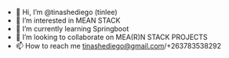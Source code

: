 - 👋 Hi, I’m @tinashediego (tinlee)
- 👀 I’m interested in MEAN STACK
- 🌱 I’m currently learning Springboot
- 💞️ I’m looking to collaborate on MEA(R)N STACK PROJECTS
- 📫 How to reach me tinashediego@gmail.com/+263783538292 

<!---
tinashediego/tinashediego is a ✨ special ✨ repository because its `README.md` (this file) appears on your GitHub profile.
You can click the Preview link to take a look at your changes.
--->
